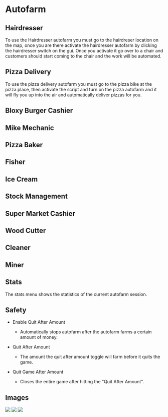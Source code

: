 # Autofarm

## Hairdresser
To use the Hairdresser autofarm you must go to the hairdreser location on the map, once you are there activate the hairdresser autofarm by clicking the hairdresser switch on the gui. Once you activate it go over to a chair and customers should start coming to the chair and the work will be automated.

## Pizza Delivery
To use the pizza delivery autofarm you must go to the pizza bike at the pizza place, then activate the script and turn on the pizza autofarm and it will fly you up into the air and automatically deliver pizzas for you.


## Bloxy Burger Cashier



## Mike Mechanic



## Pizza Baker



## Fisher



## Ice Cream



## Stock Management



## Super Market Cashier



## Wood Cutter



## Cleaner



## Miner



## Stats

The stats menu shows the statistics of the current autofarm session.

## Safety

- Enable Quit After Amount
    - Automatically stops autofarm after the autofarm farms a certain amount of money.

- Quit After Amount
    - The amount the quit after amount toggle will farm before it quits the game.

- Quit Game After Amount
    - Closes the entire game after hitting the "Quit After Amount".

## Images

![](https://cdn.soldexe.tk/LniD2F0a.png)
![](https://cdn.soldexe.tk/84bpAW3U.png)
![](https://cdn.soldexe.tk/M6hWbLfe.png)